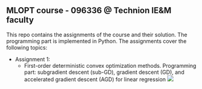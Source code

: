 ## MLOPT course - 096336 @ Technion IE&M faculty 

This repo contains the assignments of the course and their solution. The programming part is implemented in Python.
The assignments cover the following topics:
- Assignment 1:
  - First-order deterministic convex optimization methods. Programming part: subgradient descent (sub-GD), gradient descent (GD), and accelerated gradient descent (AGD) for linear regression 
    ![ ](https://github.com/Rondorf/Optimization-Methods-in-Machine-Learning-Coruse-096336/blob/master/Assignment1/outputs/opt_gap_plot_PSD.png)


